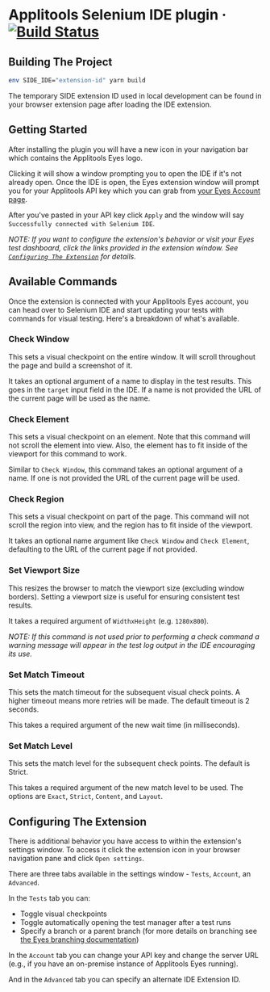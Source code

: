 # Applitools Selenium IDE plugin &middot; [![Build Status](https://travis-ci.com/applitools/applitools-for-selenium-ide.svg?token=QdqsevXuKPcBpNJ7ADxQ&branch=master)](https://travis-ci.com/applitools/applitools-for-selenium-ide)

## Building The Project

```sh
env SIDE_IDE="extension-id" yarn build
```

The temporary SIDE extension ID used in local development can be found in your browser extension page after loading the IDE extension.

## Getting Started

After installing the plugin you will have a new icon in your navigation bar which contains the Applitools Eyes logo.

Clicking it will show a window prompting you to open the IDE if it's not already open. Once the IDE is open, the Eyes extension window will prompt you for your Applitools API key which you can grab from <a href="https://eyesapi.applitools.com/app/test-results/" target="_blank">your Eyes Account page</a>.

After you've pasted in your API key click `Apply` and the window will say `Successfully connected with Selenium IDE`.

_NOTE: If you want to configure the extension's behavior or visit your Eyes test dashboard, click the links provided in the extension window. See [`Configuring The Extension`](#configuring-the-extension) for details._

## Available Commands

Once the extension is connected with your Applitools Eyes account, you can head over to Selenium IDE and start updating your tests with commands for visual testing. Here's a breakdown of what's available.

### Check Window

This sets a visual checkpoint on the entire window. It will scroll throughout the page and build a screenshot of it.

It takes an optional argument of a name to display in the test results. This goes in the `target` input field in the IDE. If a name is not provided the URL of the current page will be used as the name.

### Check Element

This sets a visual checkpoint on an element. Note that this command will not scroll the element into view. Also, the element has to fit inside of the viewport for this command to work.

Similar to `Check Window`, this command takes an optional argument of a name. If one is not provided the URL of the current page will be used.

### Check Region

This sets a visual checkpoint on part of the page. This command will not scroll the region into view, and the region has to fit inside of the viewport.

It takes an optional name argument like `Check Window` and `Check Element`, defaulting to the URL of the current page if not provided.

### Set Viewport Size

This resizes the browser to match the viewport size (excluding window borders). Setting a viewport size is useful for ensuring consistent test results.

It takes a required argument of `WidthxHeight` (e.g. `1280x800`).

_NOTE: If this command is not used prior to performing a check command a warning message will appear in the test log output in the IDE encouraging its use._

### Set Match Timeout

This sets the match timeout for the subsequent visual check points. A higher timeout means more retries will be made. The default timeout is 2 seconds.

This takes a required argument of the new wait time (in milliseconds).

### Set Match Level

This sets the match level for the subsequent check points. The default is Strict.

This takes a required argument of the new match level to be used. The options are `Exact`, `Strict`, `Content`, and `Layout`.

## Configuring The Extension

There is additional behavior you have access to within the extension's settings window. To access it click the extension icon in your browser navigation pane and click `Open settings`.

There are three tabs available in the settings window - `Tests`, `Account`, an `Advanced`.

In the `Tests` tab you can:

- Toggle visual checkpoints
- Toggle automatically opening the test manager after a test runs
- Specify a branch or a parent branch (for more details on branching see <a href="http://support.applitools.com/customer/en/portal/articles/2142886-using-multiple-branches-" target="_blank">the Eyes branching documentation</a>)

In the `Account` tab you can change your API key and change the server URL (e.g., if you have an on-premise instance of Applitools Eyes running).

And in the `Advanced` tab you can specify an alternate IDE Extension ID.

